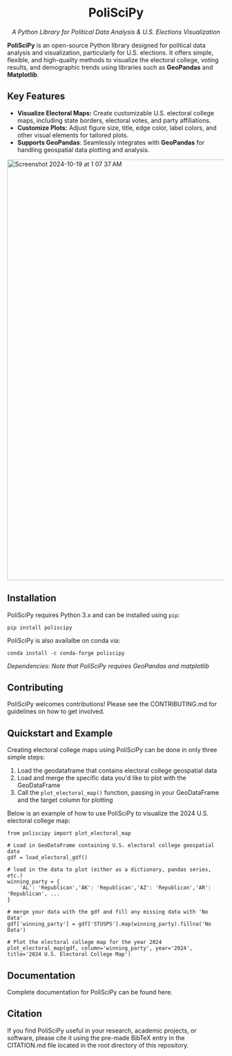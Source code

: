 <h1 align="center">PoliSciPy</h1>

<p align="center"><em>A Python Library for Political Data Analysis & U.S. Elections Visualization</em></p>

**PoliSciPy** is an open-source Python library designed for political data analysis and visualization, particularly for U.S. elections. It offers simple, flexible, and high-quality methods to visualize the electoral college, voting results, and demographic trends using libraries such as **GeoPandas** and **Matplotlib**.

## Key Features

- **Visualize Electoral Maps:** Create customizable U.S. electoral college maps, including state borders, electoral votes, and party affiliations.
- **Customize Plots:** Adjust figure size, title, edge color, label colors, and other visual elements for tailored plots.
- **Supports GeoPandas**: Seamlessly integrates with **GeoPandas** for handling geospatial data plotting and analysis.

<img width="974" alt="Screenshot 2024-10-19 at 1 07 37 AM" src="https://github.com/user-attachments/assets/f096e339-b4f2-4890-82e7-6f923d48a1bd">

## Installation

PoliSciPy requires Python 3.x and can be installed using `pip`:

```
pip install poliscipy
```

PoliSciPy is also availalbe on conda via:

```
conda install -c conda-forge poliscipy
```

*Dependencies: Note that PoliSciPy requires GeoPandas and matplotlib*

## Contributing

PoliSciPy welcomes contributions! Please see the CONTRIBUTING.md for guidelines on how to get involved.

## Quickstart and Example

Creating electoral college maps using PoliSciPy can be done in only three simple steps:

1. Load the geodataframe that contains electoral college geospatial data
2. Load and merge the specific data you'd like to plot with the GeoDataFrame
3. Call the `plot_electoral_map()` function, passing in your GeoDataFrame and the target column for plotting

Below is an example of how to use PoliSciPy to visualize the 2024 U.S. electoral college map:

```
from poliscipy import plot_electoral_map

# Load in GeoDataFrame containing U.S. electoral college geospatial data
gdf = load_electoral_gdf()

# load in the data to plot (either as a dictionary, pandas series, etc.)
winning_party = {
    'AL': 'Republican','AK': 'Republican','AZ': 'Republican','AR': 'Republican', ...
}

# merge your data with the gdf and fill any missing data with 'No Data'
gdf['winning_party'] = gdf['STUSPS'].map(winning_party).fillna('No Data')

# Plot the electoral college map for the year 2024
plot_electoral_map(gdf, column='winning_party', year='2024', title='2024 U.S. Electoral College Map')

```



## Documentation

Complete documentation for PoliSciPy can be found here.

## Citation

If you find PoliSciPy useful in your research, academic projects, or software, please cite it using the pre-made BibTeX entry in the CITATION.md file located in the root directory of this repository.

